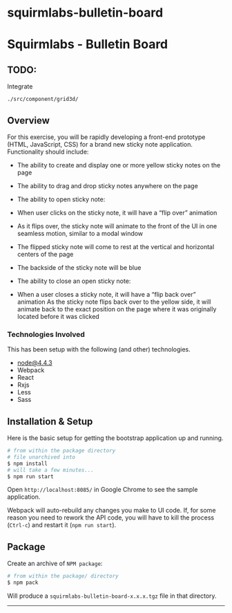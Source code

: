 
# squirmlabs-bulletin-board

Squirmlabs - Bulletin Board
================================

TODO:
--------

Integrate

```
./src/component/grid3d/
```

Overview
--------

For this exercise, you will be rapidly developing a front-end prototype (HTML, JavaScript, CSS) for a brand new sticky note application. Functionality should include:
*	The ability to create and display one or more yellow sticky notes on the page
*	The ability to drag and drop sticky notes anywhere on the page
*	The ability to open sticky note:

*	When user clicks on the sticky note, it will have a “flip over” animation
*	As it flips over, the sticky note will animate to the front of the UI in one seamless motion, similar to a modal window 
*	The flipped sticky note will come to rest at the vertical and horizontal centers of the page
*	The backside of the sticky note will be blue
*	The ability to close an open sticky note:
*	When a user closes a sticky note, it will have a “flip back over” animation
As the sticky note flips back over to the yellow side, it will animate back to the exact position on the page where it was originally located before it was clicked

### Technologies Involved

This has been setup with the following (and other) technologies.

* node@4.4.3
* Webpack
* React
* Rxjs
* Less
* Sass


Installation & Setup
--------------------

Here is the basic setup for getting the bootstrap application up and running.

~~~sh
# from within the package directory
# file unarchived into
$ npm install
# will take a few minutes...
$ npm run start
~~~

Open `http://localhost:8085/` in Google Chrome to see the sample application.

Webpack will auto-rebuild any changes you make to UI code. If, for some reason
you need to rework the API code, you will have to kill the process (`Ctrl-c`)
and restart it (`npm run start`).


Package
----------

Create an archive of `NPM package`:

~~~sh
# from within the package/ directory
$ npm pack
~~~

Will produce a `squirmlabs-bulletin-board-x.x.x.tgz` file in that directory.

---


